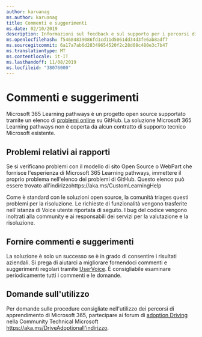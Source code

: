 ```yaml
---
author: karuanag
ms.author: karuanag
title: Commenti e suggerimenti
ms.date: 02/10/2019
description: Informazioni sul feedback e sul supporto per i percorsi di apprendimento di Microsoft 365
ms.openlocfilehash: f54684839086fd1cd11d5061dd34d3fe6ab8adf7
ms.sourcegitcommit: 6a17a7ab6d28349654520f2c28d08c480e3c7b47
ms.translationtype: MT
ms.contentlocale: it-IT
ms.lasthandoff: 11/08/2019
ms.locfileid: "38076000"
---
```

# <a name="feedback-and-support"></a>Commenti e suggerimenti

Microsoft 365 Learning pathways è un progetto open source supportato tramite un elenco di [problemi online](https://aka.ms/CustomLearningHelp) su GitHub. La soluzione Microsoft 365 Learning pathways non è coperta da alcun contratto di supporto tecnico Microsoft esistente.  

## <a name="report-issues"></a>Problemi relativi ai rapporti

Se si verificano problemi con il modello di sito Open Source o WebPart che fornisce l'esperienza di Microsoft 365 Learning pathways, immettere il proprio problema nell'elenco dei problemi di GitHub.  Questo elenco può essere trovato all'indirizzohttps://aka.ms/CustomLearningHelp  

Come è standard con le soluzioni open source, la comunità triages questi problemi per la risoluzione. Le richieste di funzionalità vengono trasferite nell'istanza di Voice utente riportata di seguito. I bug del codice vengono inoltrati alla community e ai responsabili dei servizi per la valutazione e la risoluzione.  

## <a name="provide-us-feedback"></a>Fornire commenti e suggerimenti

La soluzione è solo un successo se è in grado di consentire i risultati aziendali.  Si prega di aiutarci a migliorare fornendoci commenti e suggerimenti regolari tramite [UserVoice](https://go.microsoft.com/fwlink/?linkid=2109552).  È consigliabile esaminare periodicamente tutti i commenti e le domande. 

## <a name="usage-questions"></a>Domande sull'utilizzo

Per domande sulle procedure consigliate nell'utilizzo dei percorsi di apprendimento di Microsoft 365, partecipare ai forum di [adoption Driving](https://aka.ms/DriveAdoption) nella Community Technical Microsoft https://aka.ms/DriveAdoptionall'indirizzo. 

